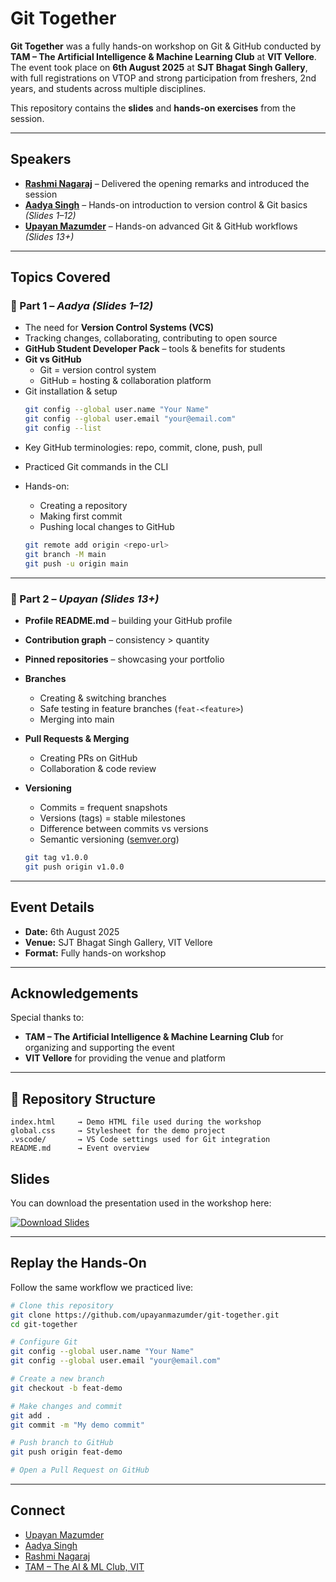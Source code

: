 # Git Together

**Git Together** was a fully hands-on workshop on Git & GitHub conducted by **TAM – The Artificial Intelligence & Machine Learning Club** at **VIT Vellore**.  
The event took place on **6th August 2025** at **SJT Bhagat Singh Gallery**, with full registrations on VTOP and strong participation from freshers, 2nd years, and students across multiple disciplines.  

This repository contains the **slides** and **hands-on exercises** from the session.  

---

## Speakers
- **[Rashmi Nagaraj](https://www.linkedin.com/in/rashmi-nagaraj-a48ab5347/)** – Delivered the opening remarks and introduced the session  
- **[Aadya Singh](https://www.linkedin.com/in/aadya-singh-506047342/)** – Hands-on introduction to version control & Git basics *(Slides 1–12)*  
- **[Upayan Mazumder](https://upayan.dev/)** – Hands-on advanced Git & GitHub workflows *(Slides 13+)*  

---

## Topics Covered

### 🔹 Part 1 – *Aadya (Slides 1–12)*
- The need for **Version Control Systems (VCS)**  
- Tracking changes, collaborating, contributing to open source  
- **GitHub Student Developer Pack** – tools & benefits for students  
- **Git vs GitHub**  
  - Git = version control system  
  - GitHub = hosting & collaboration platform  
- Git installation & setup  
  ```bash
  git config --global user.name "Your Name"
  git config --global user.email "your@email.com"
  git config --list
  ```

* Key GitHub terminologies: repo, commit, clone, push, pull
* Practiced Git commands in the CLI
* Hands-on:

  * Creating a repository
  * Making first commit
  * Pushing local changes to GitHub

  ```bash
  git remote add origin <repo-url>
  git branch -M main
  git push -u origin main
  ```

---

### 🔹 Part 2 – *Upayan (Slides 13+)*

* **Profile README.md** – building your GitHub profile
* **Contribution graph** – consistency > quantity
* **Pinned repositories** – showcasing your portfolio
* **Branches**

  * Creating & switching branches
  * Safe testing in feature branches (`feat-<feature>`)
  * Merging into main
* **Pull Requests & Merging**

  * Creating PRs on GitHub
  * Collaboration & code review
* **Versioning**

  * Commits = frequent snapshots
  * Versions (tags) = stable milestones
  * Difference between commits vs versions
  * Semantic versioning ([semver.org](https://semver.org/))

  ```bash
  git tag v1.0.0
  git push origin v1.0.0
  ```

---

## Event Details

* **Date:** 6th August 2025
* **Venue:** SJT Bhagat Singh Gallery, VIT Vellore
* **Format:** Fully hands-on workshop

---

## Acknowledgements

Special thanks to:

* **TAM – The Artificial Intelligence & Machine Learning Club** for organizing and supporting the event
* **VIT Vellore** for providing the venue and platform

---

## 📂 Repository Structure

```
index.html     → Demo HTML file used during the workshop
global.css     → Stylesheet for the demo project
.vscode/       → VS Code settings used for Git integration
README.md      → Event overview
```

## Slides

You can download the presentation used in the workshop here:  

[![Download Slides](https://img.shields.io/badge/Download-PPTX-blue?style=for-the-badge&logo=microsoft-powerpoint)](https://github.com/upayanmazumder/git-together/blob/main/GIT%20Together.pptx)

---

## Replay the Hands-On

Follow the same workflow we practiced live:

```bash
# Clone this repository
git clone https://github.com/upayanmazumder/git-together.git
cd git-together

# Configure Git
git config --global user.name "Your Name"
git config --global user.email "your@email.com"

# Create a new branch
git checkout -b feat-demo

# Make changes and commit
git add .
git commit -m "My demo commit"

# Push branch to GitHub
git push origin feat-demo

# Open a Pull Request on GitHub
```

---

## Connect

* [Upayan Mazumder](https://www.linkedin.com/in/upayanmazumder/)
* [Aadya Singh](https://www.linkedin.com/in/aadya-singh-506047342/)
* [Rashmi Nagaraj](https://www.linkedin.com/in/rashmi-nagaraj-a48ab5347/)
* [TAM – The AI & ML Club, VIT](https://www.linkedin.com/company/tam-vit/)
